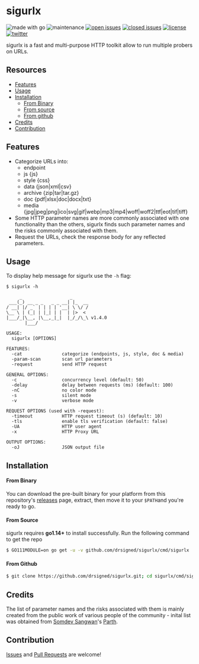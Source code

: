 # sigurlx

![made with go](https://img.shields.io/badge/made%20with-Go-0040ff.svg) ![maintenance](https://img.shields.io/badge/maintained%3F-yes-0040ff.svg) [![open issues](https://img.shields.io/github/issues-raw/drsigned/sigurlx.svg?style=flat&color=0040ff)](https://github.com/drsigned/sigurlx/issues?q=is:issue+is:open) [![closed issues](https://img.shields.io/github/issues-closed-raw/drsigned/sigurlx.svg?style=flat&color=0040ff)](https://github.com/drsigned/sigurlx/issues?q=is:issue+is:closed) [![license](https://img.shields.io/badge/license-MIT-gray.svg?colorB=0040FF)](https://github.com/drsigned/sigurlx/blob/master/LICENSE) [![twitter](https://img.shields.io/badge/twitter-@drsigned-0040ff.svg)](https://twitter.com/drsigned)

sigurlx is a fast and multi-purpose HTTP toolkit allow to run multiple probers on URLs.

## Resources

* [Features](#features)
* [Usage](#usage)
* [Installation](#installation)
    * [From Binary](#from-binary)
    * [From source](#from-source)
    * [From github](#from-github)
* [Credits](#credits)
* [Contribution](#contribution)


## Features

* Categorize URLs into:
    * endpoint
    * js {js}
    * style {css}
    * data {json|xml|csv}
    * archive {zip|tar|tar.gz}
    * doc {pdf|xlsx|doc|docx|txt}
    * media {jpg|jpeg|png|ico|svg|gif|webp|mp3|mp4|woff|woff2|ttf|eot|tif|tiff}
* Some HTTP parameter names are more commonly associated with one functionality than the others, sigurlx finds such parameter names and the risks commonly associated with them.
* Request the URLs, check the response body for any reflected parameters.

## Usage

To display help message for sigurlx use the `-h` flag:

```
$ sigurlx -h

     _                  _      
 ___(_) __ _ _   _ _ __| |_  __
/ __| |/ _` | | | | '__| \ \/ /
\__ \ | (_| | |_| | |  | |>  < 
|___/_|\__, |\__,_|_|  |_/_/\_\ v1.4.0
       |___/

USAGE:
  sigurlx [OPTIONS]

FEATURES:
  -cat               categorize (endpoints, js, style, doc & media)
  -param-scan        scan url parameters
  -request           send HTTP request

GENERAL OPTIONS:
  -c                 concurrency level (default: 50)
  -delay             delay between requests (ms) (default: 100)
  -nC                no color mode
  -s                 silent mode
  -v                 verbose mode

REQUEST OPTIONS (used with -request):
  -timeout           HTTP request timeout (s) (default: 10)
  -tls               enable tls verification (default: false)
  -UA                HTTP user agent
  -x                 HTTP Proxy URL

OUTPUT OPTIONS:
  -oJ                JSON output file
```

## Installation

#### From Binary

You can download the pre-built binary for your platform from this repository's [releases](https://github.com/drsigned/sigurlx/releases/) page, extract, then move it to your `$PATH`and you're ready to go.

#### From Source

sigurlx requires **go1.14+** to install successfully. Run the following command to get the repo

```bash
$ GO111MODULE=on go get -u -v github.com/drsigned/sigurlx/cmd/sigurlx
```

#### From Github

```bash
$ git clone https://github.com/drsigned/sigurlx.git; cd sigurlx/cmd/sigurlx/; go build; mv sigurlx /usr/local/bin/; sigurlx -h
```

## Credits

The list of parameter names and the risks associated with them is mainly created from the public work of various people of the community - inital list was obtained from [Somdev Sangwan](https://github.com/s0md3v)'s [Parth](https://github.com/s0md3v/Parth).

## Contribution

[Issues](https://github.com/drsigned/sigurlx/issues) and [Pull Requests](https://github.com/drsigned/sigurlx/pulls) are welcome!